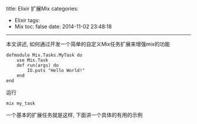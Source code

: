 title: Elixir 扩展Mix
categories:
  - Elixir
tags:
  - Mix
toc: false
date: 2014-11-02 23:48:18
---
本文讲述, 如何通过开发一个简单的自定义Mix任务扩展来增强mix的功能

    defmodule Mix.Tasks.MyTask do
        use Mix.Task
        def run(args) do
            IO.puts "Hello World!"
        end
    end

运行

    mix my_task

一个基本的扩展任务就是这样, 下面讲一个具体的有用的示例